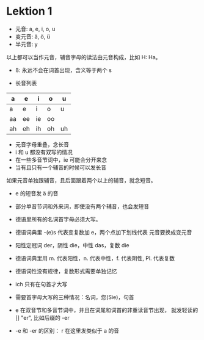 # Lektion 1

- 元音: a, e, i, o, u
- 变元音: ä, ö, ü
- 半元音: y

以上都可以当作元音，辅音字母的读法由元音构成，比如 H: Ha。

- ß: 永远不会在词首出现，含义等于两个 s

- 长音列表

| a  | e  | i  | o  | u  |
|----|----|----|----|----|
| a  | e  | i  | o  | u  |
| aa | ee | ie | oo |    |
| ah | eh | ih | oh | uh |

  * 元音字母重叠，念长音
  * i 和 u 都没有双写的情况
  * 在一些多音节词中，ie 可能会分开来念
  * 当有且只有一个辅音的时候可以发长音

如果元音单独跟辅音，且后面跟着两个以上的辅音，就念短音。

  * e 的短音发 ä 的音
  * 部分单音节词和外来词，即使没有两个辅音，也会发短音


* 德语里所有的名词首字母必须大写。
* 德语词典里 -(e)s 代表变复数加 e，两个点加下划线代表
元音要换成变元音
* 阳性定冠词 der，阴性 die，中性 das，复数 die
* 德语词典里用 m. 代表阳性，n. 代表中性，f. 代表阴性, Pl. 代表复数
* 德语词性没有规律，复数形式需要单独记忆

* ich 只有在句首才大写
* 需要首字母大写的三种情况：名词，您(Sie)，句首
* e 在双音节和多音节词中，并且在词尾和词首的非重读音节出现，
就发轻读的 [] "er", 比如后缀的 -er
* -e 和 -er 的区别： r 在这里发类似于 a 的音
